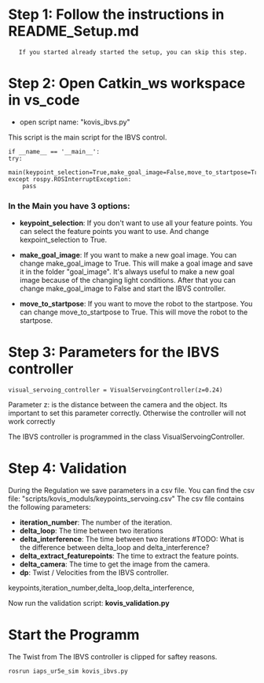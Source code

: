 # Step 1: Follow the instructions in README_Setup.md
       If you started already started the setup, you can skip this step.
# Step 2: Open Catkin_ws workspace in vs_code
* open script name: "kovis_ibvs.py"

This script is the main script for the IBVS control.

    if __name__ == '__main__':
    try:
        main(keypoint_selection=True,make_goal_image=False,move_to_startpose=True)
    except rospy.ROSInterruptException:
        pass

### In the Main you have 3 options:
* **keypoint_selection**: If you don't want to use all your feature points. You can select the feature points you want to use. And change kexpoint_selection to True.

* **make_goal_image**: If you want to make a new goal image. You can change make_goal_image to True. This will make a goal image and save it in the folder "goal_image". It's always useful to make a new goal image because of the changing light conditions. After that you can change make_goal_image to False and start the IBVS controller.

* **move_to_startpose**: If you want to move the robot to the startpose. You can change move_to_startpose to True. This will move the robot to the startpose.

# Step 3: Parameters for the IBVS controller

    visual_servoing_controller = VisualServoingController(z=0.24)

Parameter z: is the distance between the camera and the object. Its important to set this parameter correctly. Otherwise the controller will not work correctly

The IBVS controller is programmed in the class VisualServoingController.

# Step 4: Validation
During the Regulation we save parameters in a csv file. You can find the csv file: "scripts/kovis_moduls/keypoints_servoing.csv" The csv file contains the following parameters:

* **iteration_number**: The number of the iteration.
* **delta_loop**: The time between two iterations
* **delta_interference**: The time between two iterations #TODO: What is the difference between delta_loop and delta_interference?
* **delta_extract_featurepoints**: The time to extract the feature points.
* **delta_camera**: The time to get the image from the camera.
* **dp**: Twist / Velocities from the IBVS controller.

keypoints,iteration_number,delta_loop,delta_interference,

Now run the validation script: **kovis_validation.py**

# Start the Programm

The Twist from The IBVS controller is clipped for saftey reasons.
        
    rosrun iaps_ur5e_sim kovis_ibvs.py  






